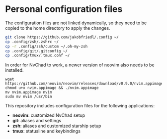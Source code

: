 # Personal configuration files

The configuration files are not linked dynamically, so they need to be copied to the home directory to apply the changes.

```sh
git clone https://github.com/jakobfriedl/.config ~/
cp .config/zsh/.zshrc ~/
cp -r .config/zsh/custom ~/.oh-my-zsh
cp .config/git/.gitconfig ~/
cp .config/tmux/.tmux.conf ~/
```

In order for NvChad to work, a newer version of neovim also needs to be installed.
```
wget https://github.com/neovim/neovim/releases/download/v0.9.0/nvim.appimage
chmod u+x nvim.appimage && ./nvim.appimage
mv nvim.appimage nvim
sudo mv nvim /usr/bin
```

This repository includes configuration files for the following applications:
- **neovim**: customized NvChad setup
- **git**: aliases and settings
- **zsh**: aliases and customized starship setup
- **tmux**: statusline and keybindings
